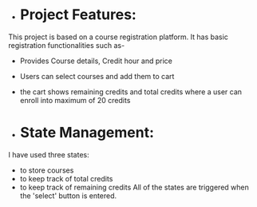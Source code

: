 * # Project Features:

This project is based on a course registration platform. It has basic registration functionalities such as-
  * Provides Course details, Credit hour and price
  * Users can select courses and add them to cart
  * the cart shows remaining credits and total credits where a user can enroll into     maximum of 20 credits

* # State Management:

I have used three states:
   * to store courses
   * to keep track of total credits
   * to keep track of remaining credits
All of the states are triggered when the 'select' button is entered.